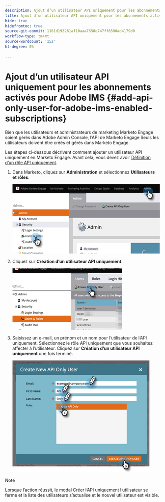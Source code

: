 ```yaml
---
description: Ajout d’un utilisateur API uniquement pour les abonnements activés pour Adobe IMS - Documents Marketo - Documentation du produit
title: Ajout d’un utilisateur API uniquement pour les abonnements activés pour Adobe IMS
hide: true
hidefromtoc: true
source-git-commit: 1161d193261af10aaa7658e747ff6500ad4179d0
workflow-type: tm+mt
source-wordcount: '152'
ht-degree: 0%

---
```


# Ajout d’un utilisateur API uniquement pour les abonnements activés pour Adobe IMS {#add-api-only-user-for-adobe-ims-enabled-subscriptions}

Bien que les utilisateurs et administrateurs de marketing Marketo Engage soient gérés dans Adobe Admin Console, l’API de Marketo Engage Seuls les utilisateurs doivent être créés et gérés dans Marketo Engage.

Les étapes ci-dessous décrivent comment ajouter un utilisateur API uniquement en Marketo Engage. Avant cela, vous devez avoir [Définition d’un rôle API uniquement](/help/marketo/product-docs/administration/users-and-roles/create-an-api-only-user-role.md).

1. Dans Marketo, cliquez sur **Administration** et sélectionnez **Utilisateurs et rôles**.

   ![](assets/add-api-only-user-for-adobe-ims-1.png)

1. Cliquez sur **Création d’un utilisateur API uniquement**.

   ![](assets/add-api-only-user-for-adobe-ims-2.png)

1. Saisissez un e-mail, un prénom et un nom pour l’utilisateur de l’API uniquement.  Sélectionnez le rôle API uniquement que vous souhaitez affecter à l’utilisateur. Cliquez sur **Création d’un utilisateur API uniquement** une fois terminé.

   ![](assets/add-api-only-user-for-adobe-ims-3.png)

>[!NOTE]
>
>Lorsque l’action réussit, le modal Créer l’API uniquement l’utilisateur se ferme et la liste des utilisateurs s’actualise et le nouvel utilisateur est visible.
